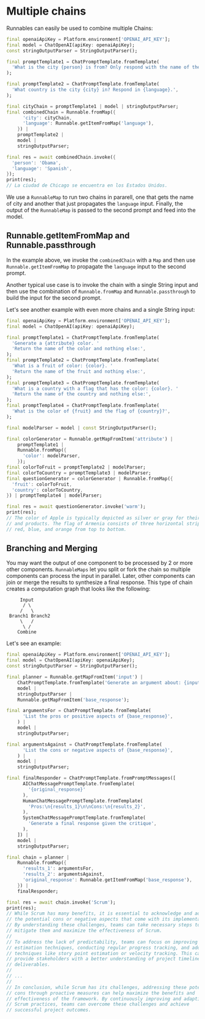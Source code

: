 # Multiple chains

Runnables can easily be used to combine multiple Chains:

```dart
final openaiApiKey = Platform.environment['OPENAI_API_KEY'];
final model = ChatOpenAI(apiKey: openaiApiKey);
const stringOutputParser = StringOutputParser();

final promptTemplate1 = ChatPromptTemplate.fromTemplate(
  'What is the city {person} is from? Only respond with the name of the city.',
);

final promptTemplate2 = ChatPromptTemplate.fromTemplate(
  'What country is the city {city} in? Respond in {language}.',
);

final cityChain = promptTemplate1 | model | stringOutputParser;
final combinedChain = Runnable.fromMap({
      'city': cityChain,
      'language': Runnable.getItemFromMap('language'),
    }) |
    promptTemplate2 |
    model |
    stringOutputParser;

final res = await combinedChain.invoke({
  'person': 'Obama',
  'language': 'Spanish',
});
print(res);
// La ciudad de Chicago se encuentra en los Estados Unidos.
```

We use a `RunnableMap` to run two chains in pararell, one that gets the name of city and another that just propagates the `language` input. Finally, the output of the `RunnableMap` is passed to the second prompt and feed into the model.

## Runnable.getItemFromMap and Runnable.passthrough

In the example above, we invoke the `combinedChain` with a `Map` and then use `Runnable.getItemFromMap` to propagate the `language` input to the second prompt. 

Another typical use case is to invoke the chain with a single String input and then use the combination of `Runnable.fromMap` and `Runnable.passthrough` to build the input for the second prompt.

Let's see another example with even more chains and a single String input:

```dart
final openaiApiKey = Platform.environment['OPENAI_API_KEY'];
final model = ChatOpenAI(apiKey: openaiApiKey);

final promptTemplate1 = ChatPromptTemplate.fromTemplate(
  'Generate a {attribute} color. '
  'Return the name of the color and nothing else:',
);
final promptTemplate2 = ChatPromptTemplate.fromTemplate(
  'What is a fruit of color: {color}. '
  'Return the name of the fruit and nothing else:',
);
final promptTemplate3 = ChatPromptTemplate.fromTemplate(
  'What is a country with a flag that has the color: {color}. '
  'Return the name of the country and nothing else:',
);
final promptTemplate4 = ChatPromptTemplate.fromTemplate(
  'What is the color of {fruit} and the flag of {country}?',
);

final modelParser = model | const StringOutputParser();

final colorGenerator = Runnable.getMapFromItem('attribute') |
    promptTemplate1 |
    Runnable.fromMap({
      'color': modelParser,
    });
final colorToFruit = promptTemplate2 | modelParser;
final colorToCountry = promptTemplate3 | modelParser;
final questionGenerator = colorGenerator | Runnable.fromMap({
  'fruit': colorToFruit,
  'country': colorToCountry,
}) | promptTemplate4 | modelParser;

final res = await questionGenerator.invoke('warm');
print(res);
// The color of Apple is typically depicted as silver or gray for their logo 
// and products. The flag of Armenia consists of three horizontal stripes of 
// red, blue, and orange from top to bottom.
```

## Branching and Merging

You may want the output of one component to be processed by 2 or more other components. `RunnableMaps` let you split or fork the chain so multiple components can process the input in parallel. Later, other components can join or merge the results to synthesize a final response. This type of chain creates a computation graph that looks like the following:

```
     Input
      / \
     /   \
 Branch1 Branch2
     \   /
      \ /
    Combine
```

Let's see an example:

```dart
final openaiApiKey = Platform.environment['OPENAI_API_KEY'];
final model = ChatOpenAI(apiKey: openaiApiKey);
const stringOutputParser = StringOutputParser();

final planner = Runnable.getMapFromItem('input') |
    ChatPromptTemplate.fromTemplate('Generate an argument about: {input}') |
    model |
    stringOutputParser |
    Runnable.getMapFromItem('base_response');

final argumentsFor = ChatPromptTemplate.fromTemplate(
      'List the pros or positive aspects of {base_response}',
    ) |
    model |
    stringOutputParser;

final argumentsAgainst = ChatPromptTemplate.fromTemplate(
      'List the cons or negative aspects of {base_response}',
    ) |
    model |
    stringOutputParser;

final finalResponder = ChatPromptTemplate.fromPromptMessages([
      AIChatMessagePromptTemplate.fromTemplate(
        '{original_response}'
      ),
      HumanChatMessagePromptTemplate.fromTemplate(
        'Pros:\n{results_1}\n\nCons:\n{results_2}',
      ),
      SystemChatMessagePromptTemplate.fromTemplate(
        'Generate a final response given the critique',
      ),
    ]) |
    model |
    stringOutputParser;

final chain = planner |
    Runnable.fromMap({
      'results_1': argumentsFor,
      'results_2': argumentsAgainst,
      'original_response': Runnable.getItemFromMap('base_response'),
    }) |
    finalResponder;

final res = await chain.invoke('Scrum');
print(res);
// While Scrum has many benefits, it is essential to acknowledge and address
// the potential cons or negative aspects that come with its implementation.
// By understanding these challenges, teams can take necessary steps to
// mitigate them and maximize the effectiveness of Scrum.
//
// To address the lack of predictability, teams can focus on improving their
// estimation techniques, conducting regular progress tracking, and adopting
// techniques like story point estimation or velocity tracking. This can
// provide stakeholders with a better understanding of project timelines and
// deliverables.
//
// ...
//
// In conclusion, while Scrum has its challenges, addressing these potential
// cons through proactive measures can help maximize the benefits and
// effectiveness of the framework. By continuously improving and adapting
// Scrum practices, teams can overcome these challenges and achieve
// successful project outcomes.
```
